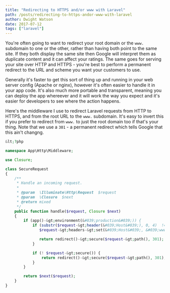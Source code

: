 ```yaml
---
title: "Redirecting to HTTPS and/or www with Laravel"
path: /posts/redirecting-to-https-andor-www-with-laravel
author: Dwight Watson
date: 2017-07-12
tags: ["laravel"]
---
```


You&#039;re often going to want to redirect your root domain or the `www.` subdomain to one or the other, rather than having both point to the same site. If they both display the same site then Google will interpret them as duplicate content and it can affect your ratings. The same goes for serving your site over HTTP and HTTPS - you&#039;re best to perform a permanent redirect to the URL and scheme you want your customers to use.

Generally it&#039;s faster to get this sort of thing up and running in your web server config (Apache or nginx), however it&#039;s often easier to handle it in your app code. It&#039;s also much more portable and transparent, meaning you can deploy the app whereever and it will work the way you expect and it&#039;s easier for developers to see where the action happens.

Here&#039;s the middleware I use to redirect Laravel requests from HTTP to HTTPS, and from the root URL to the `www.` subdomain. It&#039;s easy to invert this if you prefer to redirect from `www.` to just the root domain too if that&#039;s your thing. Note that we use a `301` - a permanent redirect which tells Google that this ain&#039;t changng.

```php
&lt;?php

namespace App\Http\Middleware;

use Closure;

class SecureRequest
{
    /**
     * Handle an incoming request.
     *
     * @param  \Illuminate\Http\Request  $request
     * @param  \Closure  $next
     * @return mixed
     */
    public function handle($request, Closure $next)
    {
        if (app()-&gt;environment(&#039;production&#039;)) {
            if (substr($request-&gt;header(&#039;Host&#039;), 0, 4)  !== &#039;www.&#039;) {
               $request-&gt;headers-&gt;set(&#039;Host&#039;, &#039;www.neonstunami.com.au&#039;);

               return redirect()-&gt;secure($request-&gt;path(), 301);
            }

            if (! $request-&gt;secure()) {
                return redirect()-&gt;secure($request-&gt;path(), 301);
            }
        }

        return $next($request);
    }
}
```
